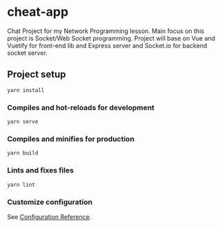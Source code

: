 # cheat-app
Chat Project for my Network Programming lesson. Main focus on this project is Socket/Web Socket programming.
Project will base on Vue and Vuetify for front-end lib and Express server and Socket.io for backend socket server.

## Project setup
```
yarn install
```

### Compiles and hot-reloads for development
```
yarn serve
```

### Compiles and minifies for production
```
yarn build
```

### Lints and fixes files
```
yarn lint
```

### Customize configuration
See [Configuration Reference](https://cli.vuejs.org/config/).
